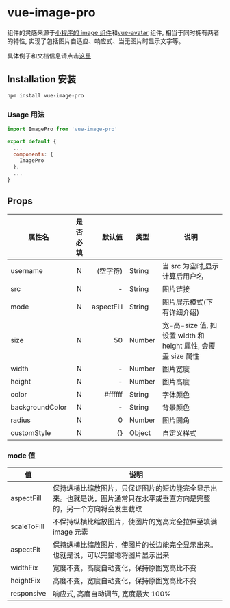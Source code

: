 # vue-image-pro

组件的灵感来源于[小程序的 image 组件](https://developers.weixin.qq.com/miniprogram/dev/component/image.html)和[vue-avatar](https://github.com/eliep/vue-avatar) 组件, 相当于同时拥有两者的特性, 实现了包括图片自适应、响应式、当无图片时显示文字等。

具体例子和文档信息请点击[这里]()

## Installation 安装

```bash
npm install vue-image-pro
```

### Usage 用法

```js
import ImagePro from 'vue-image-pro'

export default {
  ...
  components: {
    ImagePro
  },
  ...
}
```

## Props

| 属性名          | 是否必填 |     默认值 | 类型   | 说明                                                         |
| --------------- | :------: | ---------: | ------ | ------------------------------------------------------------ |
| username        |    N     |   (空字符) | String | 当 src 为空时,显示计算后用户名                               |
| src             |    N     |          - | String | 图片链接                                                     |
| mode            |    N     | aspectFill | String | 图片展示模式(下有详细介绍)                                   |
| size            |    N     |         50 | Number | 宽=高=size 值, 如设置 width 和 height 属性, 会覆盖 size 属性 |
| width           |    N     |          - | Number | 图片宽度                                                     |
| height          |    N     |          - | Number | 图片高度                                                     |
| color           |    N     |    #ffffff | String | 字体颜色                                                     |
| backgroundColor |    N     |          - | String | 背景颜色                                                     |
| radius          |    N     |          0 | Number | 图片圆角                                                     |
| customStyle     |    N     |         {} | Object | 自定义样式                                                   |

### mode 值

| 值          | 说明                                                                                                                     |
| ----------- | ------------------------------------------------------------------------------------------------------------------------ |
| aspectFill  | 保持纵横比缩放图片，只保证图片的短边能完全显示出来。也就是说，图片通常只在水平或垂直方向是完整的，另一个方向将会发生截取 |
| scaleToFill | 不保持纵横比缩放图片，使图片的宽高完全拉伸至填满 image 元素                                                              |
| aspectFit   | 保持纵横比缩放图片，使图片的长边能完全显示出来。也就是说，可以完整地将图片显示出来                                       |
| widthFix    | 宽度不变，高度自动变化，保持原图宽高比不变                                                                               |
| heightFix   | 高度不变，宽度自动变化，保持原图宽高比不变                                                                               |
| responsive  | 响应式, 高度自动调节, 宽度最大 100%                                                                                      |
